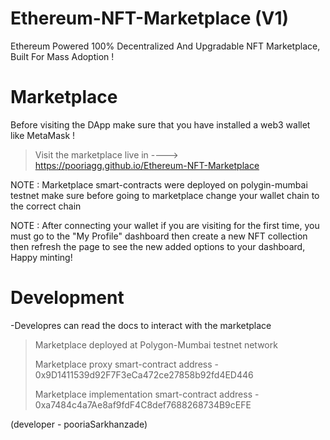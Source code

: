 # Ethereum-NFT-Marketplace (V1)
Ethereum Powered 100% Decentralized And Upgradable NFT Marketplace, Built For Mass Adoption !

# Marketplace
Before visiting the DApp make sure that you have installed a web3 wallet like MetaMask !
> Visit the marketplace live in ----> https://pooriagg.github.io/Ethereum-NFT-Marketplace

NOTE :
Marketplace smart-contracts were deployed on polygin-mumbai testnet make sure before going to marketplace change your wallet chain to the correct chain

NOTE :
After connecting your wallet if you are visiting for the first time, you must go to the "My Profile" dashboard then create a new NFT collection then refresh the page to see the new added options to your dashboard, Happy minting!

# Development
-Developres can read the docs to interact with the marketplace

> Marketplace deployed at Polygon-Mumbai testnet network
>
> Marketplace proxy smart-contract address - 0x9D1411539d92F7F3eCa472ce27858b92fd4ED446
> 
> Marketplace implementation smart-contract address - 0xa7484c4a7Ae8af9fdF4C8def7688268734B9cEFE

(developer - pooriaSarkhanzade)
